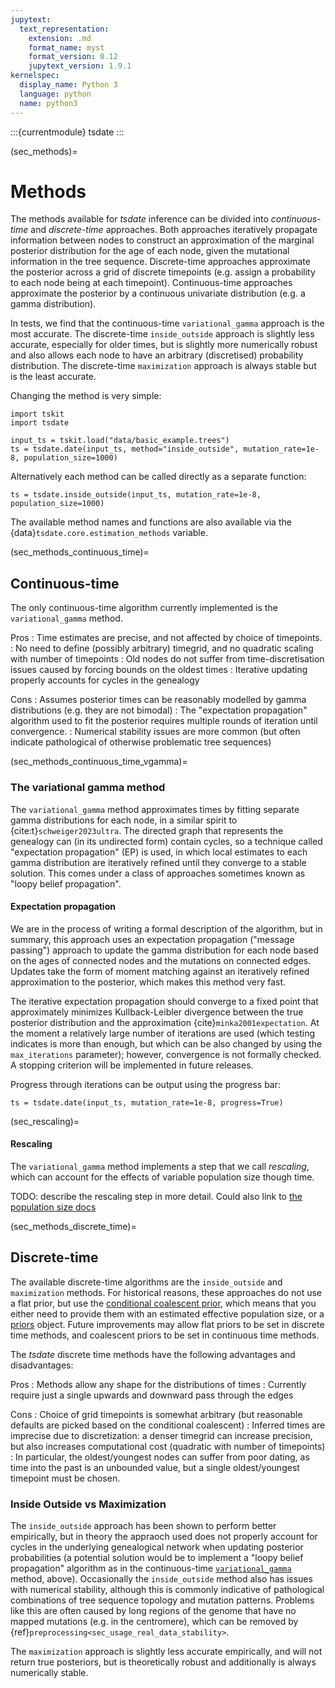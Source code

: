```yaml
---
jupytext:
  text_representation:
    extension: .md
    format_name: myst
    format_version: 0.12
    jupytext_version: 1.9.1
kernelspec:
  display_name: Python 3
  language: python
  name: python3
---
```


:::{currentmodule} tsdate
:::

(sec_methods)=

# Methods

The methods available for _tsdate_ inference can be divided into  *continuous-time*
and *discrete-time*  approaches. 
Both approaches iteratively propagate information between nodes to
construct an approximation of the marginal posterior distribution for the
age of each node, given the mutational information in the tree sequence.
Discrete-time approaches approximate the posterior across a grid of discrete
timepoints (e.g. assign a probability to each node being at each timepoint). 
Continuous-time approaches approximate the posterior by a continuous
univariate distribution (e.g. a gamma distribution).

In tests, we find that the continuous-time `variational_gamma` approach is the
most accurate.  The discrete-time `inside_outside` approach is slightly less
accurate, especially for older times, but is slightly more numerically robust
and also allows each node to have an arbitrary (discretised) probability distribution.
The discrete-time `maximization` approach is always stable but is the least
accurate.

Changing the method is very simple:

```{code-cell} ipython3
import tskit
import tsdate

input_ts = tskit.load("data/basic_example.trees")
ts = tsdate.date(input_ts, method="inside_outside", mutation_rate=1e-8, population_size=1000)
```

Alternatively each method can be called directly as a separate function:

```{code-cell} ipython3
ts = tsdate.inside_outside(input_ts, mutation_rate=1e-8, population_size=1000)
```

The available method names and functions are also available via the
{data}`tsdate.core.estimation_methods` variable.

(sec_methods_continuous_time)=

## Continuous-time

The only continuous-time algorithm currently implemented is the `variational_gamma`
method.

Pros
: Time estimates are precise, and not affected by choice of timepoints.
: No need to define (possibly arbitrary) timegrid, and no quadratic scaling
    with number of timepoints
: Old nodes do not suffer from time-discretisation issues caused by forcing
    bounds on the oldest times
: Iterative updating properly accounts for cycles in the genealogy

Cons
: Assumes posterior times can be reasonably modelled by gamma distributions
    (e.g. they are not bimodal)
: The "expectation propagation" algorithm used to fit the posterior requires
    multiple rounds of iteration until convergence.
: Numerical stability issues are more common (but often indicate pathological
    of otherwise problematic tree sequences)

(sec_methods_continuous_time_vgamma)=

### The variational gamma method

The `variational_gamma` method approximates times by fitting separate gamma
distributions for each node, in a similar spirit to {cite:t}`schweiger2023ultra`.
The directed graph that represents the genealogy can (in its undirected form) contain
cycles, so a technique called "expectation propagation" (EP) is used, in which
local estimates to each gamma distribution are iteratively refined until
they converge to a stable solution.  This comes under a class of approaches
sometimes known as "loopy belief propagation".

#### Expectation propagation

We are in the process of writing a formal description of the algorithm, but in
summary, this approach uses an expectation propagation ("message passing")
approach to update the gamma distribution for each node based on the ages of connected
nodes and the mutations on connected edges. Updates take the form of moment matching
against an iteratively refined approximation to the posterior, which makes this method
very fast.

The iterative expectation propagation should converge to a fixed
point that approximately minimizes Kullback-Leibler divergence between the true posterior
distribution and the approximation {cite}`minka2001expectation`.
At the moment a relatively large number of iterations are used (which testing indicates is
more than enough, but which can be also changed by using the `max_iterations` parameter);
however, convergence is not formally checked.
A stopping criterion will be implemented in future releases.

Progress through iterations can be output using the progress bar:

```{code-cell} ipython3
ts = tsdate.date(input_ts, mutation_rate=1e-8, progress=True)
```

(sec_rescaling)=
#### Rescaling

The `variational_gamma` method implements a step that we call *rescaling*, which can account for
the effects of variable population size though time.

TODO: describe the rescaling step in more detail. Could also link to [the population size docs](sec_popsize)



(sec_methods_discrete_time)=

## Discrete-time

The available discrete-time algorithms are the `inside_outside` and `maximization` methods.
For historical reasons, these approaches do not use a flat prior,
but use the [conditional coalescent prior](sec_priors_conditional_coalescent),
which means that you either need to provide them with an estimated effective
population size, or a [priors](sec_priors) object. Future improvements may
allow flat priors to be set in discrete time methods, and coalescent priors
to be set in continuous time methods.

The _tsdate_ discrete time methods have the following advantages and disadvantages:

Pros
: Methods allow any shape for the distributions of times
: Currently require just a single upwards and downward pass through the edges

Cons
: Choice of grid timepoints is somewhat arbitrary (but reasonable defaults are picked
    based on the conditional coalescent)
: Inferred times are imprecise due to discretization: a denser timegrid can increase
    precision, but also increases computational cost (quadratic with number of timepoints)
: In particular, the oldest/youngest nodes can suffer from poor dating, as time into the past
    is an unbounded value, but a single oldest/youngest timepoint must be chosen.

### Inside Outside vs Maximization

The `inside_outside` approach has been shown to perform better empirically, but
in theory the appraoch used does not properly account for cycles in the underlying
genealogical network when updating posterior probabilities (a potential solution
would be to implement a "loopy belief propagation" algorithm as in the continuous-time
[`variational_gamma`](sec_methods_continuous_time_vgamma) method, above).
Occasionally the `inside_outside` method also
has issues with numerical stability, although this is commonly indicative
of pathological combinations of tree sequence topology and mutation patterns.
Problems like this are often caused by long regions of the genome that
have no mapped mutations (e.g. in the centromere), which can be removed by
{ref}`preprocessing<sec_usage_real_data_stability>`.

The `maximization` approach is slightly less accurate empirically,
and will not return true posteriors, but is theoretically robust and
additionally is always numerically stable.